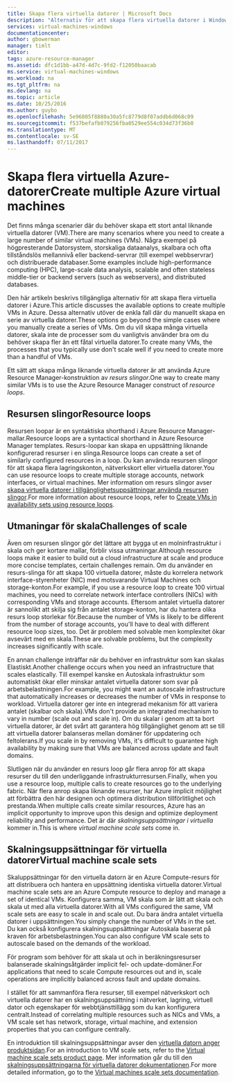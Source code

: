 ```yaml
---
title: Skapa flera virtuella datorer | Microsoft Docs
description: "Alternativ för att skapa flera virtuella datorer i Windows"
services: virtual-machines-windows
documentationcenter: 
author: gbowerman
manager: timlt
editor: 
tags: azure-resource-manager
ms.assetid: dfc1d1bb-a47d-4d7c-9fd2-f12050baacab
ms.service: virtual-machines-windows
ms.workload: na
ms.tgt_pltfrm: na
ms.devlang: na
ms.topic: article
ms.date: 10/25/2016
ms.author: guybo
ms.openlocfilehash: 5e96805f8880a30a5fc8779d8f07addb6d068c09
ms.sourcegitcommit: f537befafb079256fba0529ee554c034d73f36b0
ms.translationtype: MT
ms.contentlocale: sv-SE
ms.lasthandoff: 07/11/2017
---
```

# <a name="create-multiple-azure-virtual-machines"></a><span data-ttu-id="7f1c6-103">Skapa flera virtuella Azure-datorer</span><span class="sxs-lookup"><span data-stu-id="7f1c6-103">Create multiple Azure virtual machines</span></span>
<span data-ttu-id="7f1c6-104">Det finns många scenarier där du behöver skapa ett stort antal liknande virtuella datorer (VM).</span><span class="sxs-lookup"><span data-stu-id="7f1c6-104">There are many scenarios where you need to create a large number of similar virtual machines (VMs).</span></span> <span data-ttu-id="7f1c6-105">Några exempel på högpresterande Datorsystem, storskaliga dataanalys, skalbara och ofta tillståndslös mellannivå eller backend-servrar (till exempel webbservrar) och distribuerade databaser.</span><span class="sxs-lookup"><span data-stu-id="7f1c6-105">Some examples include high-performance computing (HPC), large-scale data analysis, scalable and often stateless middle-tier or backend servers (such as webservers), and distributed databases.</span></span>

<span data-ttu-id="7f1c6-106">Den här artikeln beskrivs tillgängliga alternativ för att skapa flera virtuella datorer i Azure.</span><span class="sxs-lookup"><span data-stu-id="7f1c6-106">This article discusses the available options to create multiple VMs in Azure.</span></span> <span data-ttu-id="7f1c6-107">Dessa alternativ utöver de enkla fall där du manuellt skapa en serie av virtuella datorer.</span><span class="sxs-lookup"><span data-stu-id="7f1c6-107">These options go beyond the simple cases where you manually create a series of VMs.</span></span> <span data-ttu-id="7f1c6-108">Om du vill skapa många virtuella datorer, skala inte de processer som du vanligtvis använder bra om du behöver skapa fler än ett fåtal virtuella datorer.</span><span class="sxs-lookup"><span data-stu-id="7f1c6-108">To create many VMs, the processes that you typically use don't scale well if you need to create more than a handful of VMs.</span></span>

<span data-ttu-id="7f1c6-109">Ett sätt att skapa många liknande virtuella datorer är att använda Azure Resource Manager-konstruktion av *resurs slingor*.</span><span class="sxs-lookup"><span data-stu-id="7f1c6-109">One way to create many similar VMs is to use the Azure Resource Manager construct of *resource loops*.</span></span>

## <a name="resource-loops"></a><span data-ttu-id="7f1c6-110">Resursen slingor</span><span class="sxs-lookup"><span data-stu-id="7f1c6-110">Resource loops</span></span>
<span data-ttu-id="7f1c6-111">Resursen loopar är en syntaktiska shorthand i Azure Resource Manager-mallar.</span><span class="sxs-lookup"><span data-stu-id="7f1c6-111">Resource loops are a syntactical shorthand in Azure Resource Manager templates.</span></span> <span data-ttu-id="7f1c6-112">Resurs-loopar kan skapa en uppsättning liknande konfigurerad resurser i en slinga.</span><span class="sxs-lookup"><span data-stu-id="7f1c6-112">Resource loops can create a set of similarly configured resources in a loop.</span></span> <span data-ttu-id="7f1c6-113">Du kan använda resursen slingor för att skapa flera lagringskonton, nätverkskort eller virtuella datorer.</span><span class="sxs-lookup"><span data-stu-id="7f1c6-113">You can use resource loops to create multiple storage accounts, network interfaces, or virtual machines.</span></span> <span data-ttu-id="7f1c6-114">Mer information om resurs slingor avser [skapa virtuella datorer i tillgänglighetsuppsättningar använda resursen slingor](https://azure.microsoft.com/documentation/templates/201-vm-copy-index-loops/).</span><span class="sxs-lookup"><span data-stu-id="7f1c6-114">For more information about resource loops, refer to [Create VMs in availability sets using resource loops](https://azure.microsoft.com/documentation/templates/201-vm-copy-index-loops/).</span></span>

## <a name="challenges-of-scale"></a><span data-ttu-id="7f1c6-115">Utmaningar för skala</span><span class="sxs-lookup"><span data-stu-id="7f1c6-115">Challenges of scale</span></span>
<span data-ttu-id="7f1c6-116">Även om resursen slingor gör det lättare att bygga ut en molninfrastruktur i skala och ger kortare mallar, förblir vissa utmaningar.</span><span class="sxs-lookup"><span data-stu-id="7f1c6-116">Although resource loops make it easier to build out a cloud infrastructure at scale and produce more concise templates, certain challenges remain.</span></span> <span data-ttu-id="7f1c6-117">Om du använder en resurs-slinga för att skapa 100 virtuella datorer, måste du korrelera network interface-styrenheter (NIC) med motsvarande Virtual Machines och storage-konton.</span><span class="sxs-lookup"><span data-stu-id="7f1c6-117">For example, if you use a resource loop to create 100 virtual machines, you need to correlate network interface controllers (NICs) with corresponding VMs and storage accounts.</span></span> <span data-ttu-id="7f1c6-118">Eftersom antalet virtuella datorer är sannolikt att skilja sig från antalet storage-konton, har du hantera olika resurs loop storlekar för.</span><span class="sxs-lookup"><span data-stu-id="7f1c6-118">Because the number of VMs is likely to be different from the number of storage accounts, you'll have to deal with different resource loop sizes, too.</span></span> <span data-ttu-id="7f1c6-119">Det är problem med solvable men komplexitet ökar avsevärt med en skala.</span><span class="sxs-lookup"><span data-stu-id="7f1c6-119">These are solvable problems, but the complexity increases significantly with scale.</span></span>

<span data-ttu-id="7f1c6-120">En annan challenge inträffar när du behöver en infrastruktur som kan skalas Elastiskt.</span><span class="sxs-lookup"><span data-stu-id="7f1c6-120">Another challenge occurs when you need an infrastructure that scales elastically.</span></span> <span data-ttu-id="7f1c6-121">Till exempel kanske en Autoskala infrastruktur som automatiskt ökar eller minskar antalet virtuella datorer som svar på arbetsbelastningen.</span><span class="sxs-lookup"><span data-stu-id="7f1c6-121">For example, you might want an autoscale infrastructure that automatically increases or decreases the number of VMs in response to workload.</span></span> <span data-ttu-id="7f1c6-122">Virtuella datorer ger inte en integrerad mekanism för att variera antalet (skalbar och skala).</span><span class="sxs-lookup"><span data-stu-id="7f1c6-122">VMs don't provide an integrated mechanism to vary in number (scale out and scale in).</span></span> <span data-ttu-id="7f1c6-123">Om du skalar i genom att ta bort virtuella datorer, är det svårt att garantera hög tillgänglighet genom att se till att virtuella datorer balanseras mellan domäner för uppdatering och feltolerans.</span><span class="sxs-lookup"><span data-stu-id="7f1c6-123">If you scale in by removing VMs, it's difficult to guarantee high availability by making sure that VMs are balanced across update and fault domains.</span></span>

<span data-ttu-id="7f1c6-124">Slutligen när du använder en resurs loop går flera anrop för att skapa resurser du till den underliggande infrastrukturresursen.</span><span class="sxs-lookup"><span data-stu-id="7f1c6-124">Finally, when you use a resource loop, multiple calls to create resources go to the underlying fabric.</span></span> <span data-ttu-id="7f1c6-125">När flera anrop skapa liknande resurser, har Azure implicit möjlighet att förbättra den här designen och optimera distribution tillförlitlighet och prestanda.</span><span class="sxs-lookup"><span data-stu-id="7f1c6-125">When multiple calls create similar resources, Azure has an implicit opportunity to improve upon this design and optimize deployment reliability and performance.</span></span> <span data-ttu-id="7f1c6-126">Det är där *skalningsuppsättningar i virtuella* kommer in.</span><span class="sxs-lookup"><span data-stu-id="7f1c6-126">This is where *virtual machine scale sets* come in.</span></span>

## <a name="virtual-machine-scale-sets"></a><span data-ttu-id="7f1c6-127">Skalningsuppsättningar för virtuella datorer</span><span class="sxs-lookup"><span data-stu-id="7f1c6-127">Virtual machine scale sets</span></span>
<span data-ttu-id="7f1c6-128">Skaluppsättningar för den virtuella datorn är en Azure Compute-resurs för att distribuera och hantera en uppsättning identiska virtuella datorer.</span><span class="sxs-lookup"><span data-stu-id="7f1c6-128">Virtual machine scale sets are an Azure Compute resource to deploy and manage a set of identical VMs.</span></span> <span data-ttu-id="7f1c6-129">Konfigurera samma, VM skala som är lätt att skala och skala ut med alla virtuella datorer.</span><span class="sxs-lookup"><span data-stu-id="7f1c6-129">With all VMs configured the same, VM scale sets are easy to scale in and scale out.</span></span> <span data-ttu-id="7f1c6-130">Du bara ändra antalet virtuella datorer i uppsättningen.</span><span class="sxs-lookup"><span data-stu-id="7f1c6-130">You simply change the number of VMs in the set.</span></span> <span data-ttu-id="7f1c6-131">Du kan också konfigurera skalningsuppsättningar Autoskala baserat på kraven för arbetsbelastningen.</span><span class="sxs-lookup"><span data-stu-id="7f1c6-131">You can also configure VM scale sets to autoscale based on the demands of the workload.</span></span>

<span data-ttu-id="7f1c6-132">För program som behöver för att skala ut och in beräkningsresurser balanserade skalningsåtgärder implicit fel- och update-domäner.</span><span class="sxs-lookup"><span data-stu-id="7f1c6-132">For applications that need to scale Compute resources out and in, scale operations are implicitly balanced across fault and update domains.</span></span>

<span data-ttu-id="7f1c6-133">I stället för att sammanföra flera resurser, till exempel nätverkskort och virtuella datorer har en skalningsuppsättning i nätverket, lagring, virtuell dator och egenskaper för webbtjänsttillägg som du kan konfigurera centralt.</span><span class="sxs-lookup"><span data-stu-id="7f1c6-133">Instead of correlating multiple resources such as NICs and VMs, a VM scale set has network, storage, virtual machine, and extension properties that you can configure centrally.</span></span>

<span data-ttu-id="7f1c6-134">En introduktion till skalningsuppsättningar avser den [virtuella datorn anger produktsidan](https://azure.microsoft.com/services/virtual-machine-scale-sets/).</span><span class="sxs-lookup"><span data-stu-id="7f1c6-134">For an introduction to VM scale sets, refer to the [Virtual machine scale sets product page](https://azure.microsoft.com/services/virtual-machine-scale-sets/).</span></span> <span data-ttu-id="7f1c6-135">Mer information går du till den [skalningsuppsättningarna för virtuella datorer dokumentationen](https://azure.microsoft.com/documentation/services/virtual-machine-scale-sets/).</span><span class="sxs-lookup"><span data-stu-id="7f1c6-135">For more detailed information, go to the [Virtual machines scale sets documentation](https://azure.microsoft.com/documentation/services/virtual-machine-scale-sets/).</span></span>


